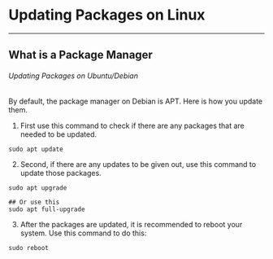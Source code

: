 # Updating Packages on Linux

---

## What is a Package Manager

###### Updating Packages on Ubuntu/Debian

By default, the package manager on Debian is APT. Here is how you update them. 



1. First use this command to check if there are any packages that are needed to be updated. 

```shell
sudo apt update
```



2. Second, if there are any updates to be given out, use this command to update those packages. 

```shell
sudo apt upgrade

## Or use this
sudo apt full-upgrade
```



3. After the packages are updated, it is recommended to reboot your system. Use this command to do this: 

```shell
sudo reboot
```
